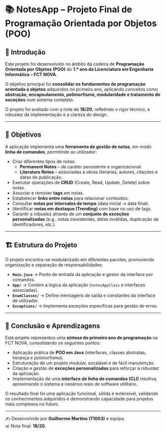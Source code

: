 # 📚 NotesApp – Projeto Final de Programação Orientada por Objetos (POO)

## 📖 Introdução
Este projeto foi desenvolvido no âmbito da cadeira de **Programação Orientada por Objetos (POO)** do **1.º ano da Licenciatura em Engenharia Informática – FCT NOVA**.  

O objetivo principal foi **consolidar os fundamentos de programação orientada a objetos** adquiridos no primeiro ano, aplicando conceitos como **abstração, encapsulamento, polimorfismo, modularidade e tratamento de exceções** num sistema completo.  

O projeto foi avaliado com a nota de **18/20**, refletindo o rigor técnico, a robustez da implementação e a clareza do design.

---

## 🎯 Objetivos
A aplicação implementa uma **ferramenta de gestão de notas**, em modo **linha de comandos**, permitindo ao utilizador:

- Criar diferentes tipos de notas:
  - **Permanent Notes** – de caráter persistente e organizacional.  
  - **Literature Notes** – associadas a obras literárias, autores, citações e datas de publicação.  
- Executar operações de **CRUD** (Create, Read, Update, Delete) sobre notas.  
- Associar e remover **tags** em notas.  
- Estabelecer **links entre notas** para relacionar conteúdos.  
- Consultar **notas por intervalos de tempo** (data inicial → data final).  
- Identificar **notas em destaque (Trending)** com base no uso de tags.  
- Garantir a robustez através de um **conjunto de exceções personalizadas** (e.g., notas inexistentes, datas inválidas, duplicação de identificadores, etc.).  

---

## 🏗️ Estrutura do Projeto
O projeto encontra-se modularizado em diferentes pacotes, promovendo organização e separação de responsabilidades:

- **`Main.java`** → Ponto de entrada da aplicação e gestor da interface por comandos.  
- **`App/`** → Contém a lógica da aplicação (`notesAppClass` e interfaces associadas).  
- **`EnumClasses/`** → Define mensagens de saída e constantes da interface de utilizador.  
- **`Exceptions/`** → Implementa exceções específicas para gestão de erros.  

---

## 📌 Conclusão e Aprendizagens
Este projeto representou uma **síntese do primeiro ano de programação** na FCT NOVA, consolidando os seguintes pontos:

- Aplicação prática de **POO em Java** (interfaces, classes abstratas, herança e polimorfismo).  
- Estruturação de um projeto modular, escalável e de fácil manutenção.  
- Criação e gestão de **exceções personalizadas** para reforçar a robustez da aplicação.  
- Implementação de uma **interface de linha de comandos (CLI)** intuitiva, aproximando o sistema a cenários reais de software utilitário.  

O resultado final foi uma aplicação funcional, sólida e extensível, validando os conhecimentos adquiridos e demonstrando capacidade para projetos mais complexos no futuro.

---

✍️ Desenvolvido por **Guilherme Martins (71003)** e equipa.  
📊 Nota final: **18/20**.  
